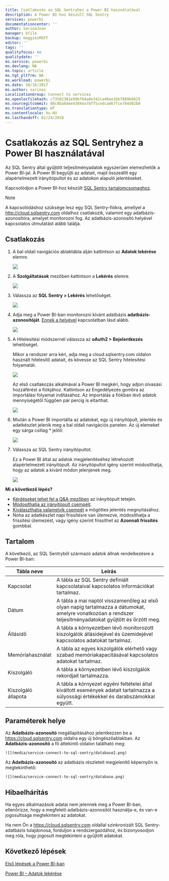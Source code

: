 ```yaml
---
title: Csatlakozás az SQL Sentryhez a Power BI használatával
description: A Power BI-hoz készült SQL Sentry
services: powerbi
documentationcenter: ''
author: SarinaJoan
manager: kfile
backup: maggiesMSFT
editor: ''
tags: ''
qualityfocus: no
qualitydate: ''
ms.service: powerbi
ms.devlang: NA
ms.topic: article
ms.tgt_pltfrm: NA
ms.workload: powerbi
ms.date: 10/16/2017
ms.author: sarinas
LocalizationGroup: Connect to services
ms.openlocfilehash: c73502381e99bf64a8e342ca46ee1bb7089b6825
ms.sourcegitcommit: 88c8ba8dee4384ea7bff5cedcad67fce784d92b0
ms.translationtype: HT
ms.contentlocale: hu-HU
ms.lasthandoff: 02/24/2018
---
```

# <a name="connect-to-sql-sentry-with-power-bi"></a>Csatlakozás az SQL Sentryhez a Power BI használatával
Az SQL Sentry által gyűjtött teljesítményadatok egyszerűen elemezhetők a Power BI-jal. A Power BI begyűjti az adatait, majd összeállít egy alapértelmezett irányítópultot és az adatokon alapuló jelentéseket.

Kapcsolódjon a Power BI-hoz készült [SQL Sentry tartalomcsomaghoz](https://app.powerbi.com/groups/me/getdata/services/sql-sentry).

>[!NOTE]
>A kapcsolódáshoz szüksége lesz egy SQL Sentry-fiókra, amellyel a http://cloud.sqlsentry.com oldalhoz csatlakozik, valamint egy adatbázis-azonosítóra, amelyet monitorozni fog.  Az adatbázis-azonosító helyével kapcsolatos útmutatást alább találja.

## <a name="how-to-connect"></a>Csatlakozás
1. A bal oldali navigációs ablaktábla alján kattintson az **Adatok lekérése** elemre.
   
   ![](media/service-connect-to-sql-sentry/pbi_getdata.png)
2. A **Szolgáltatások** mezőben kattintson a **Lekérés** elemre.
   
   ![](media/service-connect-to-sql-sentry/pbi_getservices.png) 
3. Válassza az **SQL Sentry \> Lekérés** lehetőséget.
   
   ![](media/service-connect-to-sql-sentry/sqlsentry.png)
4. Adja meg a Power BI-ban monitorozni kívánt adatbázis **adatbázis-azonosítóját**. [Ennek a helyével](#FindingParams) kapcsolatban lásd alább.
   
   ![](media/service-connect-to-sql-sentry/img2400.png)
5. A Hitelesítési módszernél válassza az **oAuth2 \> Bejelentkezés** lehetőséget.
   
   Mikor a rendszer arra kéri, adja meg a cloud.sqlsentry.com oldalon használt hitelesítő adatait, és kövesse az SQL Sentry hitelesítési folyamatát.
   
   ![](media/service-connect-to-sql-sentry/img6400.png)
   
   Az első csatlakozás alkalmával a Power BI megkéri, hogy adjon olvasási hozzáférést a fiókjához. Kattintson az Engedélyezés gombra az importálási folyamat indításához.  Az importálás a fiókban lévő adatok mennyiségétől függően pár percig is eltarthat.
   
   ![](media/service-connect-to-sql-sentry/img7400.png)
6. Miután a Power BI importálta az adatokat, egy új irányítópult, jelentés és adatkészlet jelenik meg a bal oldali navigációs panelen. Az új elemeket egy sárga csillag \* jelöli:
   
   ![](media/service-connect-to-sql-sentry/img8200.png)
7. Válassza az SQL Sentry irányítópultot.
   
   Ez a Power BI által az adatok megjelenítéséhez létrehozott alapértelmezett irányítópult. Az irányítópultot igény szerint módosíthatja, hogy az adatok a kívánt módon jelenjenek meg.
   
   ![](media/service-connect-to-sql-sentry/img9dashboard800.png)

**Mi a következő lépés?**

* [Kérdéseket tehet fel a Q&A mezőben](power-bi-q-and-a.md) az irányítópult tetején.
* [Módosíthatja az irányítópult csempéit](service-dashboard-edit-tile.md).
* [Kiválaszthatja valamelyik csempét](service-dashboard-tiles.md) a mögöttes jelentés megnyitásához.
* Noha az adatkészlet napi frissítésre van ütemezve, módosíthatja a frissítési ütemezést, vagy igény szerint frissíthet az **Azonnali frissítés** gombbal.

## <a name="whats-included"></a>Tartalom
A következő, az SQL Sentryből származó adatok állnak rendelkezésre a Power BI-ban:

| Tábla neve | Leírás |
| --- | --- |
| Kapcsolat |A tábla az SQL Sentry definiált kapcsolataival kapcsolatos információkat tartalmaz. |
| Dátum<br /> |A tábla a mai naptól visszamenőleg az első olyan napig tartalmazza a dátumokat, amelyre vonatkozóan a rendszer teljesítményadatokat gyűjtött és őrzött meg. |
| Állásidő<br /> |A tábla a környezetben lévő monitorozott kiszolgálók állásidejével és üzemidejével kapcsolatos adatokat tartalmaz. |
| Memóriahasználat<br /> |A tábla az egyes kiszolgálók elérhető vagy szabad memóriakapacitásával kapcsolatos adatokat tartalmaz.<br /> |
| Kiszolgáló<br /> |A tábla a környezetben lévő kiszolgálók rekordjait tartalmazza. |
| Kiszolgáló állapota<br /> |A tábla a környezet egyéni feltételei által kiváltott események adatait tartalmazza a súlyossági értékekkel és darabszámokkal együtt. |

<a name="FindingParams"></a>

## <a name="finding-parameters"></a>Paraméterek helye
Az **Adatbázis-azonosító** megállapításához jelentkezzen be a <https://cloud.sqlsentry.com> oldalra egy új böngészőablakban.  Az **Adatbázis-azonosító** a fő áttekintő oldalon található meg:

    ![](media/service-connect-to-sql-sentry/database2.png)

Az **Adatbázis-azonosító** az adatbázis részleteit megjelenítő képernyőn is megtekinthető:

    ![](media/service-connect-to-sql-sentry/database.png)


## <a name="troubleshooting"></a>Hibaelhárítás
Ha egyes alkalmazások adatai nem jelennek meg a Power BI-ban, ellenőrizze, hogy a megfelelő adatbázis-azonosítót használja-e, és van-e jogosultsága megtekinteni az adatokat. 

Ha nem Ön a <https://cloud.sqlsentry.com> oldallal szinkronizált SQL Sentry-adatbázis tulajdonosa, forduljon a rendszergazdához, és bizonyosodjon meg róla, hogy jogosult megtekinteni a gyűjtött adatokat.

## <a name="next-steps"></a>Következő lépések
[Első lépések a Power BI-ban](service-get-started.md)

[Power BI – Adatok lekérése](service-get-data.md)

